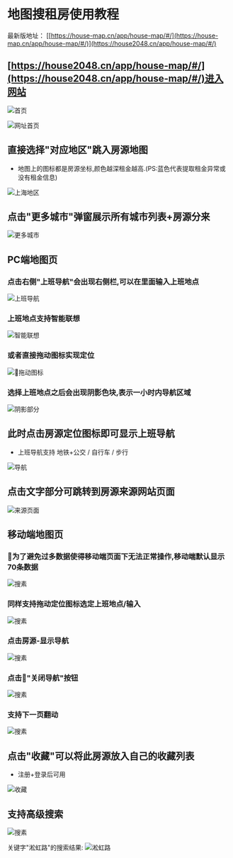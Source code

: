 # 地图搜租房使用教程

最新版地址： [[https://house-map.cn/app/house-map/#/](https://house-map.cn/app/house-map/#/)](https://house2048.cn/app/house-map/#/)


##  [https://house2048.cn/app/house-map/#/](https://house2048.cn/app/house-map/#/)进入网站

![首页](/md-img/首页.webp)

![网址首页](/md-img/首页-城市.webp)

## 直接选择"对应地区"跳入房源地图

- 地图上的图标都是房源坐标,颜色越深租金越高.(PS:蓝色代表提取租金异常或没有租金信息)

![上海地区](/md-img/上海地区.webp)

## 点击"更多城市"弹窗展示所有城市列表+房源分来

![更多城市](/md-img/更多城市.webp)

## PC端地图页

### 点击右侧"上班导航"会出现右侧栏,可以在里面输入上班地点

![上班导航](/md-img/上班导航.webp)

### 上班地点支持智能联想

![智能联想](/md-img/智能联想.webp)

### 或者直接拖动图标实现定位

![拖动图标](/md-img/拖动图标.jpg)

### 选择上班地点之后会出现阴影色块,表示一小时内导航区域

![阴影部分](/md-img/阴影部分.webp)

## 此时点击房源定位图标即可显示上班导航

- 上班导航支持 地铁+公交 / 自行车 / 步行

![导航](/md-img/上班导航.webp)

## 点击文字部分可跳转到房源来源网站页面

![来源页面](/md-img/房源信息.webp)

## 移动端地图页

### 为了避免过多数据使得移动端页面下无法正常操作,移动端默认显示70条数据

![搜素](/md-img/移动端地图页.webp)

### 同样支持拖动定位图标选定上班地点/输入

![搜素](/md-img/定位.webp)

### 点击房源-显示导航

![搜素](/md-img/显示导航.webp)

### 点击"关闭导航"按钮

![搜素](/md-img/关闭导航.webp)

### 支持下一页翻动

![搜素](/md-img/下一页.webp)

## 点击"收藏"可以将此房源放入自己的收藏列表

- 注册+登录后可用

![收藏](/md-img/收藏.webp)

## 支持高级搜索

![搜素](/md-img/高级搜索.webp)

关键字"淞虹路"的搜索结果:
![淞虹路](/md-img/搜索结果.webp)
